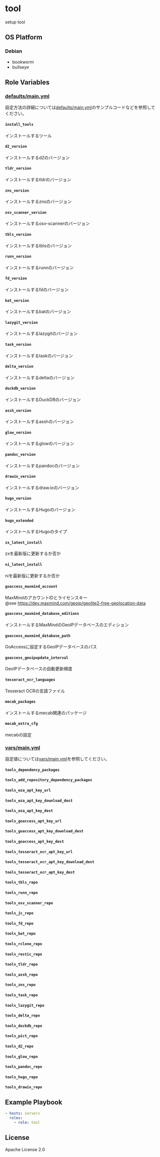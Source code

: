 tool
=================

setup tool

OS Platform
-----------------

### Debian

- bookworm
- bullseye

Role Variables
--------------

### [defaults/main.yml](defaults/main.yml)

設定方法の詳細については[defaults/main.yml](defaults/main.yml)のサンプルコードなどを参照してください。

#### `install_tools`

インストールするツール

#### `d2_version`

インストールするd2のバージョン

#### `tldr_version`

インストールするtldrのバージョン

#### `zns_version`

インストールするznsのバージョン

#### `osv_scanner_version`

インストールするosv-scannerのバージョン

#### `tbls_version`

インストールするtblsのバージョン

#### `runn_version`

インストールするrunnのバージョン

#### `fd_version`

インストールするfdのバージョン

#### `bat_version`

インストールするbatのバージョン

#### `lazygit_version`

インストールするlazygitのバージョン

#### `task_version`

インストールするtaskのバージョン

#### `delta_version`

インストールするdeltaのバージョン

#### `duckdb_version`

インストールするDuckDBのバージョン

#### `assh_version`

インストールするasshのバージョン

#### `glow_version`

インストールするglowのバージョン

#### `pandoc_version`

インストールするpandocのバージョン

#### `drawio_version`

インストールするdraw.ioのバージョン

#### `hugo_version`

インストールするHugoのバージョン

#### `hugo_extended`

インストールするHugoのタイプ

#### `zx_latest_install`

zxを最新版に更新するか否か

#### `ni_latest_install`

niを最新版に更新するか否か

#### `goaccess_maxmind_account`

MaxMindのアカウントIDとライセンスキー  
@see https://dev.maxmind.com/geoip/geolite2-free-geolocation-data

#### `goaccess_maxmind_database_editions`

インストールするMaxMindのGeoIPデータベースのエディション

#### `goaccess_maxmind_database_path`

GoAccessに設定するGeoIPデータベースのパス

#### `goaccess_geoipupdate_interval`

GeoIPデータベースの自動更新頻度

#### `tesseract_ocr_languages`

Tesseract OCRの言語ファイル

#### `mecab_packages`

インストールするmecab関連のパッケージ

#### `mecab_extra_cfg`

mecabの設定

### [vars/main.yml](vars/main.yml)

設定値については[vars/main.yml](vars/main.yml)を参照してください。

#### `tools_dependency_packages`

#### `tools_add_repository_dependency_packages`

#### `tools_eza_apt_key_url`

#### `tools_eza_apt_key_download_dest`

#### `tools_eza_apt_key_dest`

#### `tools_goaccess_apt_key_url`

#### `tools_goaccess_apt_key_download_dest`

#### `tools_goaccess_apt_key_dest`

#### `tools_tesseract_ocr_apt_key_url`

#### `tools_tesseract_ocr_apt_key_download_dest`

#### `tools_tesseract_ocr_apt_key_dest`

#### `tools_tbls_repo`

#### `tools_runn_repo`

#### `tools_osv_scanner_repo`

#### `tools_jc_repo`

#### `tools_fd_repo`

#### `tools_bat_repo`

#### `tools_rclone_repo`

#### `tools_restic_repo`

#### `tools_tldr_repo`

#### `tools_assh_repo`

#### `tools_zns_repo`

#### `tools_task_repo`

#### `tools_lazygit_repo`

#### `tools_delta_repo`

#### `tools_duckdb_repo`

#### `tools_pict_repo`

#### `tools_d2_repo`

#### `tools_glow_repo`

#### `tools_pandoc_repo`

#### `tools_hugo_repo`

#### `tools_drawio_repo`

Example Playbook
--------------

```yaml
- hosts: servers
  roles:
    - role: tool
```

License
--------------

Apache License 2.0
